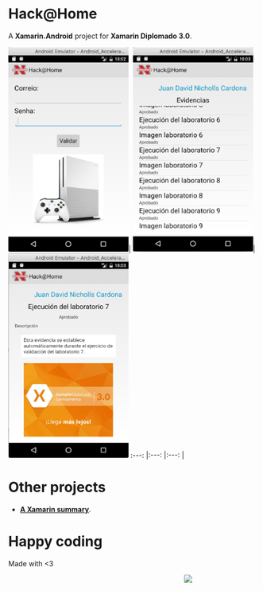 # Hack@Home 
A **Xamarin.Android** project for **Xamarin Diplomado 3.0**.

<img width="242px" height="411px" src="img/main.png">|
<img width="242px" height="411px" src="img/evidences.png">|
<img width="242px" height="411px" src="img/evidencedetail.png">
:---: |:---: |:---: |

# Other projects
- **[A Xamarin summary](https://github.com/proyecto26/Xamarin)**.

# Happy coding
Made with <3

<img width="150px" src="http://phaser.azurewebsites.net/assets/nicholls.png" align="right">
